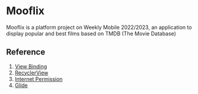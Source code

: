 # Mooflix
Mooflix is a platform project on Weekly Mobile 2022/2023, an application to display popular and best films based on TMDB (The Movie Database)
## Reference
1. [View Binding](https://developer.android.com/topic/libraries/view-binding)
2. [RecyclerView](https://developer.android.com/reference/androidx/recyclerview/widget/RecyclerView)
3. [Internet Permission](https://developer.android.com/training/basics/network-ops/connecting)
4. [Glide](https://github.com/bumptech/glide)
